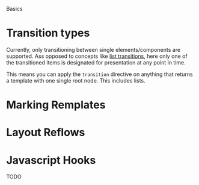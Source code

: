 Basics

# Transition types

Currently, only transitioning between single elements/components are supported.
Ass opposed to concepts like [list transitions](https://vuejs.org/v2/guide/transitions.html#List-Transitions), here only one of the transitioned items is designated for
presentation at any point in time.

This means you can apply the `transition` directive on anything that returns a
template with one single root node. This includes lists.

<script>
import { LitElement, html,css} from 'lit-element';
import {transition,slide} from 'lit-transition';
const items = [
  'Another', 'one', 'bites', 'the', 'dust',
  'Hey,', 'I\'m', 'gonna', 'get', 'you', 'too'
];

// demo component
export class Comp extends LitElement {
  // i cycles through items
  static get properties() { return { i: Number } }

  connectedCallback() {
    super.connectedCallback();
    // toggle every second
    this.interval = setInterval(() => this.i = ((this.i||0)+1)%items.length, 1200);
  }
  disconnectedCallback(){
    super.disconnectedCallback();
    clearInterval(this.interval);
  }

  render() {
    // cycle throrough items
    return transition(
      items.map(item => html`<b>${item}</b>`)[this.i],
      slide({x:'400%'})
    )
  } 
}
</script>

# Marking Remplates



# Layout Reflows


# Javascript Hooks

TODO

